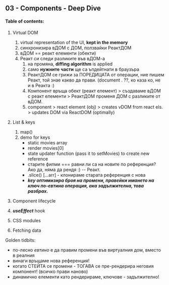 ## 03 - Components - Deep Dive

#### Table of contents:
1. Virtual DOM
   1. virtual representation of the UI, **kept in the memory**
   2. синхронизира вДОМ с ДОМ, ползвайки РеактДОМ
   3. вДОМ == реакт елементи (обекти)
   4. Реакт си следи разликите във вДОМ-а
      1. на промяна, **diffing algorithm** is applied
      2. само **нужните** **части** ще са ъпдейтнати в браузъра 
      3. РеактДОМ се грижи за ПОРЕДИЦАТА от операции, ние пишем Реакт, той знае какво да прави. (document . ??, ко каза ко, не и в Реакта :)
      4. Компонент връща обект (реакт елемент) > създаваме вДОМ с реакт елементи > РеактДОМ променя ДОМ с разликите от вДОМ.
      5. component > react element (obj) > creates vDOM from react els. > updates DOM via ReactDOM (optimally)
   
2. List & keys
   1. map()
   2. demo for keys
      - static movies array
      - render movies[0]
      - state updater function (pass it to setMovies) to create new reference
      - старите филми === равни ли са на новите по референция? Ако да, няма да рендя :) -- Реакт.
      - .slice() [...arr] - клонираме старата референция с нова
      - ***key оптимизира броя на промени, правейки имането на ключ по-евтина операция, ака задължителна, това разбрах.***


3. Component lifecycle
4. ***useEffect*** hook
5. CSS modules
6. Fetching data


Golden tidbits:
- по-лесно *евтино* е да правим промени във виртуалния дом, вместо в реалния
- винаги връщаме нова референция!
- когато СТЕЙТА се промени - ТОГАВА се пре-рендерира неговия компонент! (всичко прави наново)
- динамично елементи като рендерираме, ключове - задължително!